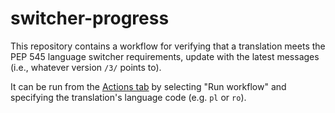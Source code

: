 # switcher-progress

This repository contains a workflow for verifying that a translation meets the
PEP 545 language switcher requirements, update with the latest messages
(i.e., whatever version `/3/` points to).

It can be run from the
[Actions tab](https://github.com/StanFromIreland/switcher-progress/actions/workflows/switcher-requirements-progress.yml)
by selecting "Run workflow" and specifying the translation's language code (e.g.
`pl` or `ro`).